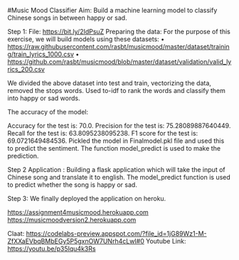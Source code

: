 #Music Mood Classifier 
Aim: Build a machine learning model to classify Chinese songs in between happy or sad. 

Step 1: File: https://bit.ly/2IdPsuZ
Preparing the data:
    For the purpose of this exercise, we will build models using these datasets:
    • https://raw.githubusercontent.com/rasbt/musicmood/master/dataset/training/train_lyrics_1000.csv
    • https://github.com/rasbt/musicmood/blob/master/dataset/validation/valid_lyrics_200.csv


We divided the above dataset into test and train, vectorizing the data, removed the stops words.
Used to-idf to rank the words and classify them into happy or sad words.

The accuracy of the model:

Accuracy for the test is:  70.0.
Precision for the test is:  75.28089887640449.
Recall for the test is:  63.8095238095238.
F1 score for the test is:  69.0721649484536.
Pickled the model in Finalmodel.pkl file and used this to predict the sentiment.
The function model_predict is used to make the prediction.


 
Step 2 Application :
Building a flask application which will take the input of Chinese song and translate it to english. The model_predict function is used to predict whether the song is happy or sad.

Step 3:
We finally deployed the application on heroku. 
 
https://assignment4musicmood.herokuapp.com
https://musicmoodversion2.herokuapp.com

Claat: https://codelabs-preview.appspot.com/?file_id=1jG89Wz1-M-ZfXXaEVbqBMbEGy5P5gxnOW7UNrh4cLwI#0
Youtube Link: https://youtu.be/p35Iqu4k3Rs
